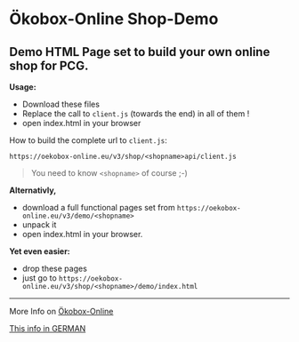 # Ökobox-Online Shop-Demo

Demo HTML Page set to build your own online shop for PCG.
---
**Usage:**
* Download these files
* Replace the call to `client.js` (towards the end) in all of them !
* open index.html in your browser

How to build the complete url to `client.js`:

``https://oekobox-online.eu/v3/shop/<shopname>api/client.js``

> You need to know `<shopname>` of course ;-)

**Alternativly,** 
* download a full functional pages set from ``https://oekobox-online.eu/v3/demo/<shopname>`` 
* unpack it
* open index.html in your browser.

**Yet even easier:**
* drop these pages
* just go to  ``https://oekobox-online.eu/v3/shop/<shopname>/demo/index.html`` 

---
More Info on [Ökobox-Online](https://oekobox-online.de/news?a=js)

[This info in GERMAN](https://oekobox-online.de/news?p=DemoSeiten)

